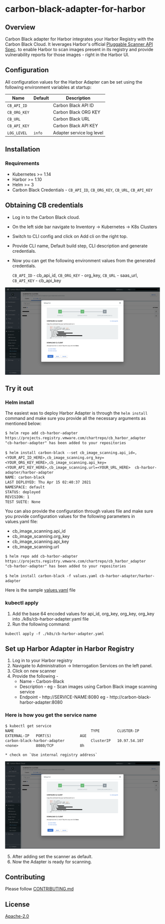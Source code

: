 
# carbon-black-adapter-for-harbor

## Overview

Carbon Black adapter for Harbor integrates your Harbor Registry with the Carbon Black Cloud. It leverages Harbor's official [Pluggable Scanner API Spec](https://github.com/goharbor/pluggable-scanner-spec). to enable Harbor to scan images present in its registry and provide vulnerability reports for those images - right in the Harbor UI.

## Configuration

All configuration values for the Harbor Adapter can be set using the following environment variables at startup:

| Name               | Default | Description                                 |
| ---                | ---     | ---                                         |
| `CB_API_ID`        | ` `     | Carbon Black API ID                         |
| `CB_ORG_KEY`       | ` `     | Carbon Black ORG KEY                        |
| `CB_URL`           | ` `     | Carbon Black URL                            |
| `CB_API_KEY`       | ` `     | Carbon Black API KEY                        |
| `LOG_LEVEL`        | `info`  | Adapter service log level                   |


## Installation

### Requirements

* Kubernetes >= 1.14
* Harbor >= 1.10
* Helm >= 3
* Carbon Black Credentials - `CB_API_ID`, `CB_ORG_KEY`, `CB_URL`, `CB_API_KEY`

## Obtaining CB credentials

* Log in to the Carbon Black cloud.
* On the left side bar navigate to Inventory -> Kubernetes -> K8s Clusters
* Switch to CLI config and click on Add cli on the right top.
* Provide CLI name, Default build step, CLI description and generate credentials.
* Now you can get the following environment values from the generated credentials.
 
    `CB_API_ID`  - cb_api_id,
    `CB_ORG_KEY` - org_key,
    `CB_URL`     - saas_url,
    `CB_API_KEY` - cb_api_key

![Obtaining Credentials](images/obtaining_credentials.png)

## Try it out

### Helm install

The easiest was to deploy Harbor Adapter is through the `helm install` command and make sure you provide all the necessary arguments as mentioned below:

```
$ helm repo add cb-harbor-adapter https://projects.registry.vmware.com/chartrepo/cb_harbor_adapter
"cb-harbor-adapter" has been added to your repositories

$ helm install carbon-black --set cb_image_scanning.api_id=,<YOUR_API_ID_HERE>,cb_image_scanning.org_key=<YOUR_ORG_KEY_HERE>,cb_image_scanning.api_key=<YOUR_API_KEY_HERE>,cb_image_scanning.url=<YOUR_URL_HERE>  cb-harbor-adapter/harbor-adapter
NAME: carbon-black
LAST DEPLOYED: Thu Apr 15 02:40:37 2021
NAMESPACE: default
STATUS: deployed
REVISION: 1
TEST SUITE: None
```

You can also provide the configuration through values file and make sure you provide configuration values for the following parameters in values.yaml file:

* cb_image_scanning.api_id
* cb_image_scanning.org_key
* cb_image_scanning.api_key
* cb_image_scanning.url

```
$ helm repo add cb-harbor-adapter https://projects.registry.vmware.com/chartrepo/cb_harbor_adapter
"cb-harbor-adapter" has been added to your repositories

$ helm install carbon-black -f values.yaml cb-harbor-adapter/harbor-adapter
```

Here is the sample [values.yaml](helm/values.yaml) file

### kubectl apply

1. Add the base 64 encoded values for api_id, org_key, org_key, org_key into ./k8s/cb-harbor-adapter.yaml file
2. Run the following command:

```
kubectl apply -f ./k8s/cb-harbor-adapter.yaml
```

## Set up Harbor Adapter in Harbor Registry

1. Log in to your Harbor registry 
2. Navigate to Administration -> Interrogation Services on the left panel.
3. Click on new scanner
4. Provide the following -
    * Name - Carbon-Black
    * Description - eg - Scan images using Carbon Black image scanning service
    * Endpoint - http://SERVICE-NAME:8080 eg - http://carbon-black-harbor-adapter:8080

### Here is how you get the service name
```
$ kubectl get service
NAME                                   TYPE        CLUSTER-IP       EXTERNAL-IP   PORT(S)             AGE
carbon-black-harbor-adapter            ClusterIP   10.97.54.107     <none>        8080/TCP            8h
```
    * check on `Use internal registry address`

![Obtaining Credentials](images/obtaining_credentials.png)

5. After adding set the scanner as default.
6. Now the Adapter is ready for scanning.


## Contributing

Please follow [CONTRIBUTING.md](CONTRIBUTING.md)

## License

[Apache-2.0](LICENSE)

